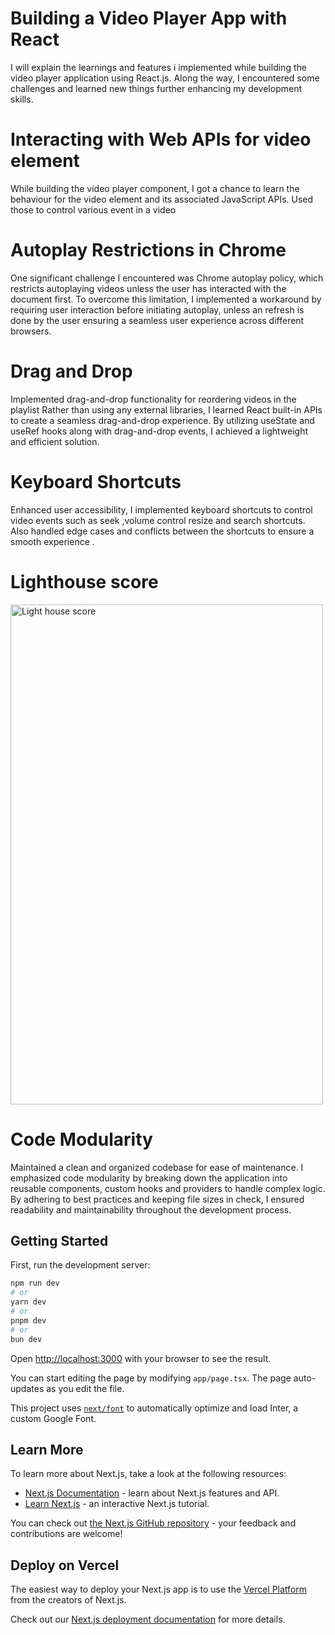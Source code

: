 
<h1>Building a Video Player App with React</h1>
I will explain the learnings and features i implemented while building the video player application using React.js. Along the way, I encountered some challenges and learned new things further enhancing my development skills.
<h1>Interacting with Web APIs for video element</h1>
While building the video player component, I got a chance to learn the behaviour for the video element and its associated JavaScript APIs. Used those to control various event in a video

<h1>Autoplay Restrictions in Chrome</h1>
One significant challenge I encountered was Chrome autoplay policy, which restricts autoplaying videos unless the user has interacted with the document first. To overcome this limitation, I implemented a workaround by requiring user interaction before initiating autoplay, unless an refresh is done by the user ensuring a seamless user experience across different browsers.

<h1>Drag and Drop</h1>
Implemented drag-and-drop functionality for reordering videos in the playlist Rather than using any external libraries, I learned React built-in APIs to create a seamless drag-and-drop experience. By utilizing useState and useRef hooks along with drag-and-drop events, I achieved a lightweight and efficient solution.

<h1>Keyboard Shortcuts</h1>
Enhanced user accessibility, I implemented keyboard shortcuts to control video events such as seek ,volume control resize and search shortcuts. Also handled edge cases and conflicts between the shortcuts to ensure a smooth experience .

<h1>Lighthouse score</h1>
<img src="https://i.imgur.com/8ckw33P.png"
  height="800"
  width="500"
  alt="Light house score"/>
<h1>Code Modularity</h1>
Maintained a clean and organized codebase for ease of maintenance. I emphasized code modularity by breaking down the application into reusable components, custom hooks and providers to handle complex logic. By adhering to best practices and keeping file sizes in check, I ensured readability and maintainability throughout the development process.



## Getting Started

First, run the development server:

```bash
npm run dev
# or
yarn dev
# or
pnpm dev
# or
bun dev
```

Open [http://localhost:3000](http://localhost:3000) with your browser to see the result.

You can start editing the page by modifying `app/page.tsx`. The page auto-updates as you edit the file.

This project uses [`next/font`](https://nextjs.org/docs/basic-features/font-optimization) to automatically optimize and load Inter, a custom Google Font.

## Learn More

To learn more about Next.js, take a look at the following resources:

- [Next.js Documentation](https://nextjs.org/docs) - learn about Next.js features and API.
- [Learn Next.js](https://nextjs.org/learn) - an interactive Next.js tutorial.

You can check out [the Next.js GitHub repository](https://github.com/vercel/next.js/) - your feedback and contributions are welcome!

## Deploy on Vercel

The easiest way to deploy your Next.js app is to use the [Vercel Platform](https://vercel.com/new?utm_medium=default-template&filter=next.js&utm_source=create-next-app&utm_campaign=create-next-app-readme) from the creators of Next.js.

Check out our [Next.js deployment documentation](https://nextjs.org/docs/deployment) for more details.
